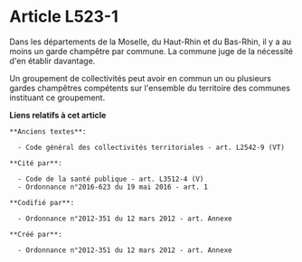 # Article L523-1

Dans les départements de la Moselle, du Haut-Rhin et du Bas-Rhin, il y a au moins un garde champêtre par commune. La commune
juge de la nécessité d'en établir davantage.

Un groupement de collectivités peut avoir en commun un ou plusieurs gardes champêtres compétents sur l'ensemble du territoire
des communes instituant ce groupement.

**Liens relatifs à cet article**

	**Anciens textes**:

	  - Code général des collectivités territoriales - art. L2542-9 (VT)

	**Cité par**:

	  - Code de la santé publique - art. L3512-4 (V)
	  - Ordonnance n°2016-623 du 19 mai 2016 - art. 1

	**Codifié par**:

	  - Ordonnance n°2012-351 du 12 mars 2012 - art. Annexe

	**Créé par**:

	  - Ordonnance n°2012-351 du 12 mars 2012 - art. Annexe
